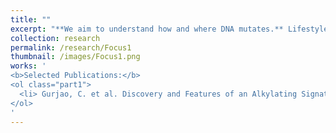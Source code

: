 ```yaml
---
title: ""
excerpt: "**We aim to understand how and where DNA mutates.** Lifestyle habits and the microbiome can be genotoxic and leave an imprint on tumor DNA. The immune system can shape the mutational landscape as well by weeding out cells with certain mutations, a theory called 'neoantigen theory'. Additionally, DNA-intrinsic features such as the 3D conformation and the 2D base sequence favor mutations at certain loci."
collection: research
permalink: /research/Focus1
thumbnail: /images/Focus1.png
works: '
<b>Selected Publications:</b> 
<ol class="part1">
  <li> Gurjao, C. et al. Discovery and Features of an Alkylating Signature in Colorectal Cancer. Cancer Discov. (2021) doi:10.1158/2159-8290.CD-20-1656 </li>
</ol>
'
---
```

